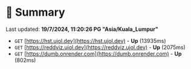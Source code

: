 # 📖 Summary
Last updated: **19/7/2024, 11:20:26 PG "Asia/Kuala_Lumpur"**

- `GET` [https://hst.ujol.dev](https://hst.ujol.dev) - **Up** (13935ms)
- `GET` [https://reddviz.ujol.dev](https://reddviz.ujol.dev) - **Up** (2075ms)
- `GET` [https://dumb.onrender.com](https://dumb.onrender.com) - **Up** (802ms)
